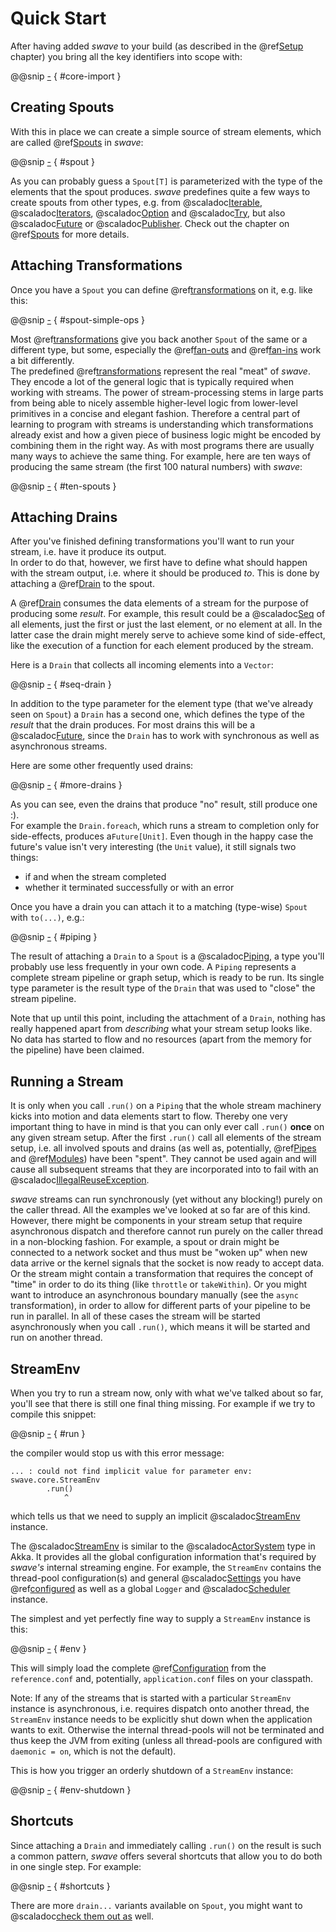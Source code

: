 Quick Start
===========

After having added *swave* to your build (as described in the @ref[Setup](setup.md) chapter) you bring all the key
identifiers into scope with:

@@snip [-]($test/QuickStartSpec.scala) { #core-import }


Creating Spouts
---------------

With this in place we can create a simple source of stream elements, which are called @ref[Spouts](spouts.md) in
*swave*:

@@snip [-]($test/QuickStartSpec.scala) { #spout }

As you can probably guess a `Spout[T]` is parameterized with the type of the elements that the spout produces.
*swave* predefines quite a few ways to create spouts from other types, e.g. from
@scaladoc[Iterable](scala.collection.immutable.Iterable),
@scaladoc[Iterators](scala.collection.Iterator),
@scaladoc[Option](scala.Option) and @scaladoc[Try](scala.util.Try), but also
@scaladoc[Future](scala.concurrent.Future) or @scaladoc[Publisher](org.reactivestreams.Publisher).
Check out the chapter on @ref[Spouts](spouts.md) for more details.

Attaching Transformations
-------------------------

Once you have a `Spout` you can define @ref[transformations](transformations/overview.md) on it, e.g. like this:
  
@@snip [-]($test/QuickStartSpec.scala) { #spout-simple-ops }

Most @ref[transformations](transformations/overview.md) give you back another `Spout` of the same or a different type,
but some, especially the @ref[fan-outs](transformations/fan-outs.md) and
@ref[fan-ins](transformations/fan-ins.md) work a bit differently.<br/>
The predefined @ref[transformations](transformations/overview.md) represent the real "meat" of *swave*. They encode
a lot of the general logic that is typically required when working with streams. The power of stream-processing stems
in large parts from being able to nicely assemble higher-level logic from lower-level primitives in a concise and
elegant fashion. Therefore a central part of learning to program with streams is understanding which transformations
already exist and how a given piece of business logic might be encoded by combining them in the right way.
As with most programs there are usually many ways to achieve the same thing.
For example, here are ten ways of producing the same stream (the first 100 natural numbers) with *swave*:

@@snip [-]($test/QuickStartSpec.scala) { #ten-spouts }

Attaching Drains
----------------

After you've finished defining transformations you'll want to run your stream, i.e. have it produce its output.<br/>
In order to do that, however, we first have to define what should happen with the stream output, i.e. where it should
be produced *to*. This is done by attaching a @ref[Drain](drains.md) to the spout.

A @ref[Drain](drains.md) consumes the data elements of a stream for the purpose of producing some *result*.
For example, this result could be a @scaladoc[Seq](scala.collection.immutable.Seq) of all elements, just the first or
just the last element, or no element at all. In the latter case the drain might merely serve to achieve some kind of
side-effect, like the execution of a function for each element produced by the stream.

Here is a `Drain` that collects all incoming elements into a `Vector`:

@@snip [-]($test/QuickStartSpec.scala) { #seq-drain }

In addition to the type parameter for the element type (that we've already seen on `Spout`) a `Drain` has a second one,
which defines the type of the *result* that the drain produces. For most drains this will be a
@scaladoc[Future](scala.concurrent.Future), since the `Drain` has to work with synchronous as well as asynchronous
streams.

Here are some other frequently used drains:

@@snip [-]($test/QuickStartSpec.scala) { #more-drains }

As you can see, even the drains that produce "no" result, still produce one :).<br/>
For example the `Drain.foreach`, which runs a stream to completion only for side-effects, produces a`Future[Unit]`.
Even though in the happy case the future's value isn't very interesting (the `Unit` value), it still signals two things:

- if and when the stream completed
- whether it terminated successfully or with an error

Once you have a drain you can attach it to a matching (type-wise) `Spout` with `to(...)`, e.g.: 

@@snip [-]($test/QuickStartSpec.scala) { #piping }  

The result of attaching a `Drain` to a `Spout` is a @scaladoc[Piping](swave.core.Piping), a type you'll probably use
less frequently in your own code. A `Piping` represents a complete stream pipeline or graph setup, which is ready to
be run. Its single type parameter is the result type of the `Drain` that was used to "close" the stream pipeline.
 
Note that up until this point, including the attachment of a `Drain`, nothing has really happened apart from
*describing* what your stream setup looks like. No data has started to flow and no resources (apart from the memory for
the pipeline) have been claimed.


Running a Stream
----------------

It is only when you call `.run()` on a `Piping` that the whole stream machinery kicks into motion and data elements
start to flow.
Thereby one very important thing to have in mind is that you can only ever call `.run()` **once** on any given
stream setup. After the first `.run()` call all elements of the stream setup, i.e. all involved spouts and drains
(as well as, potentially, @ref[Pipes](pipes.md) and @ref[Modules](modules.md)) have
been "spent". They cannot be used again and will cause all subsequent streams that they are incorporated into to fail
with an @scaladoc[IllegalReuseException](swave.core.IllegalReuseException).

*swave* streams can run synchronously (yet without any blocking!) purely on the caller thread. All the examples we've
looked at so far are of this kind. However, there might be components in your stream setup that require asynchronous
dispatch and therefore cannot run purely on the caller thread in a non-blocking fashion.
For example, a spout or drain might be connected to a network socket and thus must be "woken up" when new data arrive or
the kernel signals that the socket is now ready to accept data. Or the stream might contain a transformation that
requires the concept of "time" in order to do its thing (like `throttle` or `takeWithin`).
Or you might want to introduce an asynchronous boundary manually (see the `async` transformation), in order to allow for
different parts of your pipeline to be run in parallel.
In all of these cases the stream will be started asynchronously when you call `.run()`, which means it will be started
and run on another thread.


StreamEnv
---------

When you try to run a stream now, only with what we've talked about so far, you'll see that there is still one final
thing missing. For example if we try to compile this snippet:

@@snip [-]($test/QuickStartSpec.scala) { #run }

the compiler would stop us with this error message:

```nohighlight
... : could not find implicit value for parameter env: swave.core.StreamEnv
        .run()
            ^  
```

which tells us that we need to supply an implicit @scaladoc[StreamEnv](swave.core.StreamEnv) instance.

The @scaladoc[StreamEnv](swave.core.StreamEnv) is similar to the @scaladoc[ActorSystem](akka.core.ActorSystem) type
in Akka. It provides all the global configuration information that's required by *swave's* internal streaming engine.
For example, the `StreamEnv` contains the thread-pool configuration(s) and general
@scaladoc[Settings](swave.core.StreamEnv.Settings) you have @ref[configured](configuration.md) as well as a global
`Logger` and @scaladoc[Scheduler](swave.core.Scheduler) instance.

The simplest and yet perfectly fine way to supply a `StreamEnv` instance is this:

@@snip [-]($test/QuickStartSpec.scala) { #env }

This will simply load the complete @ref[Configuration](configuration.md) from the `reference.conf` and, potentially,
`application.conf` files on your classpath.

Note: If any of the streams that is started with a particular `StreamEnv` instance is asynchronous, i.e. requires
dispatch onto another thread, the `StreamEnv` instance needs to be explicitly shut down when the application wants to
exit. Otherwise the internal thread-pools will not be terminated and thus keep the JVM from exiting (unless all
thread-pools are configured with `daemonic = on`, which is not the default).
 
This is how you trigger an orderly shutdown of a `StreamEnv` instance:

@@snip [-]($test/QuickStartSpec.scala) { #env-shutdown }


Shortcuts
---------

Since attaching a `Drain` and immediately calling `.run()` on the result is such a common pattern, *swave* offers
several shortcuts that allow you to do both in one single step. For example:

@@snip [-]($test/QuickStartSpec.scala) { #shortcuts }

There are more `drain...` variants available on `Spout`, you might want to
@scaladoc[check them out as](swave.core.Spout) well.